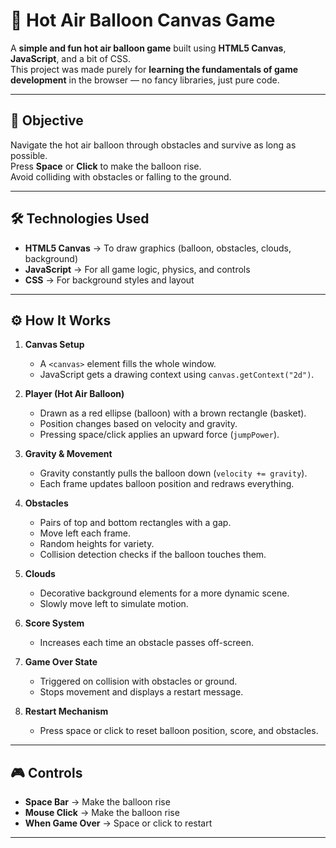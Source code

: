 # 🎈 Hot Air Balloon Canvas Game

A **simple and fun hot air balloon game** built using **HTML5 Canvas**, **JavaScript**, and a bit of CSS.  
This project was made purely for **learning the fundamentals of game development** in the browser — no fancy libraries, just pure code.

---

## 🎯 Objective
Navigate the hot air balloon through obstacles and survive as long as possible.  
Press **Space** or **Click** to make the balloon rise.  
Avoid colliding with obstacles or falling to the ground.

---

## 🛠️ Technologies Used
- **HTML5 Canvas** → To draw graphics (balloon, obstacles, clouds, background)
- **JavaScript** → For all game logic, physics, and controls
- **CSS** → For background styles and layout

---

## ⚙️ How It Works
1. **Canvas Setup**  
   - A `<canvas>` element fills the whole window.
   - JavaScript gets a drawing context using `canvas.getContext("2d")`.

2. **Player (Hot Air Balloon)**  
   - Drawn as a red ellipse (balloon) with a brown rectangle (basket).
   - Position changes based on velocity and gravity.
   - Pressing space/click applies an upward force (`jumpPower`).

3. **Gravity & Movement**  
   - Gravity constantly pulls the balloon down (`velocity += gravity`).
   - Each frame updates balloon position and redraws everything.

4. **Obstacles**  
   - Pairs of top and bottom rectangles with a gap.
   - Move left each frame.
   - Random heights for variety.
   - Collision detection checks if the balloon touches them.

5. **Clouds**  
   - Decorative background elements for a more dynamic scene.
   - Slowly move left to simulate motion.

6. **Score System**  
   - Increases each time an obstacle passes off-screen.

7. **Game Over State**  
   - Triggered on collision with obstacles or ground.
   - Stops movement and displays a restart message.

8. **Restart Mechanism**  
   - Press space or click to reset balloon position, score, and obstacles.

---

## 🎮 Controls
- **Space Bar** → Make the balloon rise
- **Mouse Click** → Make the balloon rise
- **When Game Over** → Space or click to restart

---
